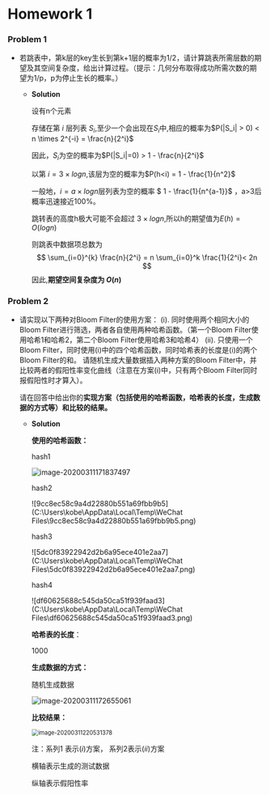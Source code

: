 # Homework  1

### Problem 1

* 若跳表中，第k层的key生长到第k+1层的概率为1/2，请计算跳表所需层数的期望及其空间复杂度，给出计算过程。（提示：几何分布取得成功所需次数的期望为1/p，p为停止生长的概率。）
  
  * **Solution**
  
    设有n个元素
  
    存储在第 $i$ 层列表 $S_i$,至少一个会出现在$S_i$中,相应的概率为$P(|S_i| > 0) < n \times 2^{-i} = \frac{n}{2^i}$
  
    因此，$S_i$为空的概率为$P(|S_i|=0) > 1 - \frac{n}{2^i}$
  
    以第 $i = 3 \times logn$,该层为空的概率为$P(h<i) = 1 - \frac{1}{n^2}$
    
    一般地，$i = a\times logn$层列表为空的概率 $ 1 - \frac{1}{n^{a-1}}$ ，a>3后概率迅速接近100%。
    
    跳转表的高度h极大可能不会超过 $3 \times logn$,所以h的期望值为$E(h) = O(logn)$
    
    
    
    
    
    则跳表中数据项总数为 
    $$
    \sum_{i=0}^{k} \frac{n}{2^i} = n \sum_{i=0}^k \frac{1}{2^i}< 2n
    $$
    因此,**期望空间复杂度为 $O(n)$**



### Problem 2

* 请实现以下两种对Bloom Filter的使用方案： 
   (i). 同时使用两个相同大小的Bloom Filter进行筛选，两者各自使用两种哈希函数。（第一个Bloom Filter使用哈希1和哈希2，第二个Bloom Filter使用哈希3和哈希4）
   (ii). 只使用一个Bloom Filter，同时使用(i)中的四个哈希函数，同时哈希表的长度是(i)的两个Bloom Filter的和。
  请随机生成大量数据插入两种方案的Bloom Filter中，并比较两者的假阳性率变化曲线（注意在方案(i)中，只有两个Bloom Filter同时报假阳性时才算入）。

  请在回答中给出你的**实现方案（包括使用的哈希函数，哈希表的长度，生成数据的方式等）和比较的结果。**
  
  * **Solution**
  
    **使用的哈希函数：**
  
    hash1
  
    ![image-20200311171837497](C:\Users\kobe\AppData\Roaming\Typora\typora-user-images\image-20200311171837497.png)
  
    hash2
  
    ![9cc8ec58c9a4d22880b551a69fbb9b5](C:\Users\kobe\AppData\Local\Temp\WeChat Files\9cc8ec58c9a4d22880b551a69fbb9b5.png)
  
    hash3
    
    ![5dc0f83922942d2b6a95ece401e2aa7](C:\Users\kobe\AppData\Local\Temp\WeChat Files\5dc0f83922942d2b6a95ece401e2aa7.png)
    
    hash4
    
    ![df60625688c545da50ca51f939faad3](C:\Users\kobe\AppData\Local\Temp\WeChat Files\df60625688c545da50ca51f939faad3.png)
    
    
    
    **哈希表的长度**：
    
    1000
    
    
    
    **生成数据的方式：**
    
    随机生成数据
    
    ![image-20200311172655061](C:\Users\kobe\AppData\Roaming\Typora\typora-user-images\image-20200311172655061.png)
    
    
    
    **比较结果：**
    
    <img src="C:\Users\kobe\AppData\Roaming\Typora\typora-user-images\image-20200311220531378.png" alt="image-20200311220531378" style="zoom:80%;" />
    
    注：系列1 表示$( i )$方案， 系列2表示$(ii)$方案
    
    横轴表示生成的测试数据
    
    纵轴表示假阳性率

